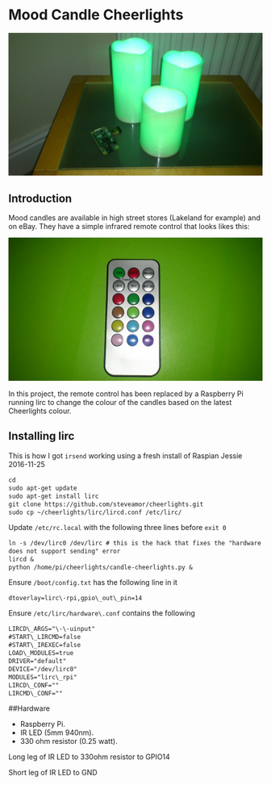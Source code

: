 # Mood Candle Cheerlights

![Candles](/images/candles.jpg)

## Introduction

Mood candles are available in high street stores (Lakeland for example) and on eBay.  They have a simple infrared remote control that looks likes this:

![Remote Control](/images/remote.jpg)

In this project, the remote control has been replaced by a Raspberry Pi running lirc to change the colour of the candles based on the latest Cheerlights colour.

## Installing lirc

This is how I got ```irsend``` working using a fresh install of Raspian Jessie 2016-11-25

```
cd
sudo apt-get update
sudo apt-get install lirc
git clone https://github.com/steveamor/cheerlights.git
sudo cp ~/cheerlights/lirc/lircd.conf /etc/lirc/
```

Update ```/etc/rc.local``` with the following three lines before ```exit 0```

```
ln -s /dev/lirc0 /dev/lirc # this is the hack that fixes the "hardware does not support sending" error
lircd &
python /home/pi/cheerlights/candle-cheerlights.py &
```

Ensure ```/boot/config.txt``` has the following line in it

```
dtoverlay=lirc\-rpi,gpio\_out\_pin=14
```

Ensure ```/etc/lirc/hardware\.conf``` contains the following

```
LIRCD\_ARGS="\-\-uinput"
#START\_LIRCMD=false
#START\_IREXEC=false
LOAD\_MODULES=true
DRIVER="default"
DEVICE="/dev/lirc0"
MODULES="lirc\_rpi"
LIRCD\_CONF=""
LIRCMD\_CONF=""
```

##Hardware

* Raspberry Pi.
* IR LED (5mm 940nm).
* 330 ohm resistor (0.25 watt).

Long leg of IR LED to 330ohm resistor to GPIO14

Short leg of IR LED to GND

